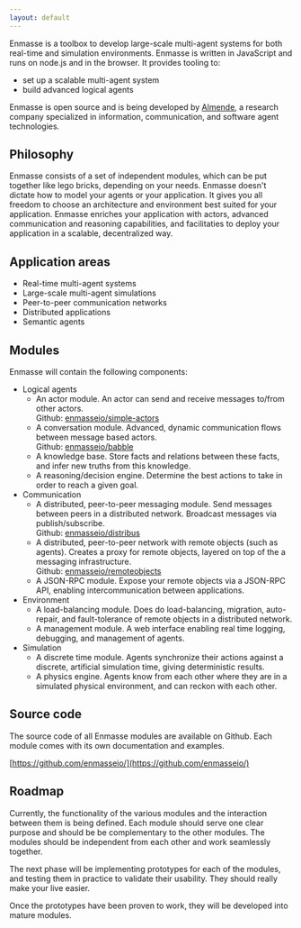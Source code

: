 ```yaml
---
layout: default
---
```



Enmasse is a toolbox to develop large-scale multi-agent systems for both real-time and simulation environments. Enmasse is written in JavaScript and runs on node.js and in the browser. It provides tooling to:

- set up a scalable multi-agent system
- build advanced logical agents

Enmasse is open source and is being developed by [Almende](http://almende.com), a research company specialized in information, communication, and software agent technologies.


## Philosophy

Enmasse consists of a set of independent modules, which can be put together like lego bricks, depending on your needs. Enmasse doesn't dictate how to model your agents or your application. It gives you all freedom to choose an architecture and environment best suited for your application. Enmasse enriches your application with actors, advanced communication and reasoning capabilities, and facilitaties to deploy your application in a scalable, decentralized way.


## Application areas

- Real-time multi-agent systems
- Large-scale multi-agent simulations
- Peer-to-peer communication networks
- Distributed applications
- Semantic agents


## Modules

Enmasse will contain the following components:

- Logical agents
  - An actor module. An actor can send and receive messages to/from other actors.<br>
    Github: [enmasseio/simple-actors](https://github.com/enmasseio/simple-actors)
  - A conversation module. Advanced, dynamic communication flows between message based actors.<br>
    Github: [enmasseio/babble](https://github.com/enmasseio/babble)
  - A knowledge base. Store facts and relations between these facts, and infer new truths from this knowledge.
  - A reasoning/decision engine. Determine the best actions to take in order to reach a given goal.
- Communication
  - A distributed, peer-to-peer messaging module. Send messages between peers in a distributed network. Broadcast messages via publish/subscribe.<br>
    Github: [enmasseio/distribus](https://github.com/enmasseio/distribus)
  - A distributed, peer-to-peer network with remote objects (such as agents). Creates a proxy for remote objects, layered on top of the a messaging infrastructure.<br>
    Github: [enmasseio/remoteobjects](https://github.com/enmasseio/remoteobjects)
  - A JSON-RPC module. Expose your remote objects via a JSON-RPC API, enabling intercommunication between applications.
- Environment
  - A load-balancing module. Does do load-balancing, migration, auto-repair, and fault-tolerance of remote objects in a distributed network.
  - A management module. A web interface enabling real time logging, debugging, and management of agents.
- Simulation
  - A discrete time module. Agents synchronize their actions against a discrete, artificial simulation time, giving deterministic results.
  - A physics engine. Agents know from each other where they are in a simulated physical environment, and can reckon with each other.


## Source code

The source code of all Enmasse modules are available on Github. Each module comes with its own documentation and examples.

[https://github.com/enmasseio/](https://github.com/enmasseio/)


## Roadmap

Currently, the functionality of the various modules and the interaction between them is being defined. Each module should serve one clear purpose and should be be complementary to the other modules. The modules should be independent from each other and work seamlessly together.

The next phase will be implementing prototypes for each of the modules, and testing them in practice to validate their usability. They should really make your live easier.

Once the prototypes have been proven to work, they will be developed into mature modules.
